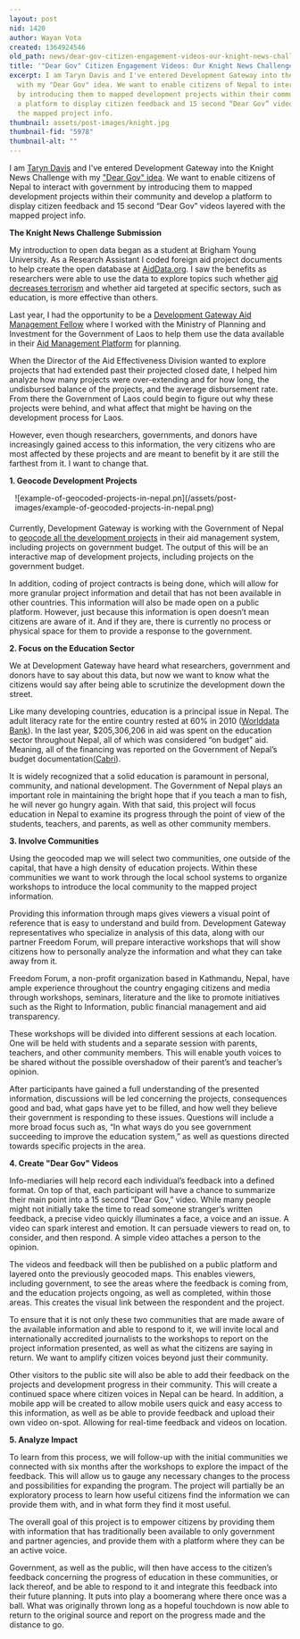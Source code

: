 ```yaml
---
layout: post
nid: 1420
author: Wayan Vota
created: 1364924546
old_path: news/dear-gov-citizen-engagement-videos-our-knight-news-challenge-entry
title: '"Dear Gov" Citizen Engagement Videos: Our Knight News Challenge Entry'
excerpt: I am Taryn Davis and I've entered Development Gateway into the Knight News Challenge
  with my "Dear Gov" idea. We want to enable citizens of Nepal to interact with government
  by introducing them to mapped development projects within their community and develop
  a platform to display citizen feedback and 15 second “Dear Gov” videos layered with
  the mapped project info.
thumbnail: assets/post-images/knight.jpg
thumbnail-fid: "5978"
thumbnail-alt: ""
---
```


I am [Taryn Davis](http://www.linkedin.com/pub/taryn-davis/20/135/119) and I've entered Development Gateway into the Knight News Challenge with my ["Dear Gov" idea](https://www.newschallenge.org/open/open-government/submission/dear-gov-could-you-please-send-more-teachers-201d-/). We want to enable citizens of Nepal to interact with government by introducing them to mapped development projects within their community and develop a platform to display citizen feedback and 15 second “Dear Gov” videos layered with the mapped project info.

**The Knight News Challenge Submission**

My introduction to open data began as a student at Brigham Young University. As a Research Assistant I coded foreign aid project documents to help create the open database at [AidData.org](http://AidData.org). I saw the benefits as researchers were able to use the data to explore topics such whether [aid decreases terrorism](http://link.springer.com/article/10.1007%2Fs11127-011-9875-y) and whether aid targeted at specific sectors, such as education, is more effective than others.

Last year, I had the opportunity to be a [Development Gateway Aid Management Fellow](/news/how-aid-management-fellowships-benefit-governments) where I worked with the Ministry of Planning and Investment for the Government of Laos to help them use the data available in their [Aid Management Platform](/programs/aid-management-program) for planning.

When the Director of the Aid Effectiveness Division wanted to explore projects that had extended past their projected closed date, I helped him analyze how many projects were over-extending and for how long, the undisbursed balance of the projects, and the average disbursement rate. From there the Government of Laos could begin to figure out why these projects were behind, and what affect that might be having on the development process for Laos.

However, even though researchers, governments, and donors have increasingly gained access to this information, the very citizens who are most affected by these projects and are meant to benefit by it are still the farthest from it. I want to change that.

**1. Geocode Development Projects**

<div style="float:right;margin-left:10px;margin-bottom:20px;">![example-of-geocoded-projects-in-nepal.pn](/assets/post-images/example-of-geocoded-projects-in-nepal.png)</div>

Currently, Development Gateway is working with the Government of Nepal to [geocode all the development projects](/Services/Geocoding-and-Data-Visualization) in their aid management system, including projects on government budget. The output of this will be an interactive map of development projects, including projects on the government budget.

In addition, coding of project contracts is being done, which will allow for more granular project information and detail that has not been available in other countries. This information will also be made open on a public platform. However, just because this information is open doesn’t mean citizens are aware of it. And if they are, there is currently no process or physical space for them to provide a response to the government.

**2. Focus on the Education Sector**

We at Development Gateway have heard what researchers, government and donors have to say about this data, but now we want to know what the citizens would say after being able to scrutinize the development down the street.

Like many developing countries, education is a principal issue in Nepal. The adult literacy rate for the entire country rested at 60% in 2010 ([Worlddata Bank](http://databank.worldbank.org/ddp/home.do?Step=3&id=4)). In the last year, $205,306,206 in aid was spent on the education sector throughout Nepal, all of which was considered “on budget” aid. Meaning, all of the financing was reported on the Government of Nepal’s budget documentation([Cabri](https://docs.google.com/file/d/0B6PjlNDYA1mARHBZUjcxZUxfQWM/edit?usp=sharing)).

It is widely recognized that a solid education is paramount in personal, community, and national development. The Government of Nepal plays an important role in maintaining the bright hope that if you teach a man to fish, he will never go hungry again. With that said, this project will focus education in Nepal to examine its progress through the point of view of the students, teachers, and parents, as well as other community members.

**3. Involve Communities**

Using the geocoded map we will select two communities, one outside of the capital, that have a high density of education projects. Within these communities we want to work through the local school systems to organize workshops to introduce the local community to the mapped project information.

Providing this information through maps gives viewers a visual point of reference that is easy to understand and build from. Development Gateway representatives who specialize in analysis of this data, along with our partner Freedom Forum, will prepare interactive workshops that will show citizens how to personally analyze the information and what they can take away from it.

Freedom Forum, a non-profit organization based in Kathmandu, Nepal, have ample experience throughout the country engaging citizens and media through workshops, seminars, literature and the like to promote initiatives such as the Right to Information, public financial management and aid transparency.

These workshops will be divided into different sessions at each location. One will be held with students and a separate session with parents, teachers, and other community members. This will enable youth voices to be shared without the possible overshadow of their parent’s and teacher’s opinion.

After participants have gained a full understanding of the presented information, discussions will be led concerning the projects, consequences good and bad, what gaps have yet to be filled, and how well they believe their government is responding to these issues. Questions will include a more broad focus such as, “In what ways do you see government succeeding to improve the education system,” as well as questions directed towards specific projects in the area.

**4. Create "Dear Gov" Videos**

Info-mediaries will help record each individual’s feedback into a defined format. On top of that, each participant will have a chance to summarize their main point into a 15 second “Dear Gov,” video. While many people might not initially take the time to read someone stranger’s written feedback, a precise video quickly illuminates a face, a voice and an issue. A video can spark interest and emotion. It can persuade viewers to read on, to consider, and then respond. A simple video attaches a person to the opinion.

The videos and feedback will then be published on a public platform and layered onto the previously geocoded maps. This enables viewers, including government, to see the areas where the feedback is coming from, and the education projects ongoing, as well as completed, within those areas. This creates the visual link between the respondent and the project.

To ensure that it is not only these two communities that are made aware of the available information and able to respond to it, we will invite local and internationally accredited journalists to the workshops to report on the project information presented, as well as what the citizens are saying in return. We want to amplify citizen voices beyond just their community.

Other visitors to the public site will also be able to add their feedback on the projects and development progress in their community. This will create a continued space where citizen voices in Nepal can be heard. In addition, a mobile app will be created to allow mobile users quick and easy access to this information, as well as be able to provide feedback and upload their own video on-spot. Allowing for real-time feedback and videos on location.

**5. Analyze Impact**

To learn from this process, we will follow-up with the initial communities we connected with six months after the workshops to explore the impact of the feedback. This will allow us to gauge any necessary changes to the process and possibilities for expanding the program. The project will partially be an exploratory process to learn how useful citizens find the information we can provide them with, and in what form they find it most useful.

The overall goal of this project is to empower citizens by providing them with information that has traditionally been available to only government and partner agencies, and provide them with a platform where they can be an active voice.

Government, as well as the public, will then have access to the citizen’s feedback concerning the progress of education in these communities, or lack thereof, and be able to respond to it and integrate this feedback into their future planning. It puts into play a boomerang where there once was a ball. What was originally thrown long as a hopeful touchdown is now able to return to the original source and report on the progress made and the distance to go.


